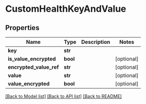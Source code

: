 # CustomHealthKeyAndValue

## Properties
Name | Type | Description | Notes
------------ | ------------- | ------------- | -------------
**key** | **str** |  | 
**is_value_encrypted** | **bool** |  | [optional] 
**encrypted_value_ref** | **str** |  | [optional] 
**value** | **str** |  | [optional] 
**value_encrypted** | **bool** |  | [optional] 

[[Back to Model list]](../README.md#documentation-for-models) [[Back to API list]](../README.md#documentation-for-api-endpoints) [[Back to README]](../README.md)

